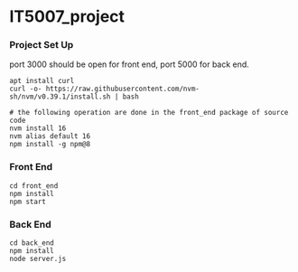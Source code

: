 # IT5007_project


### Project Set Up

port 3000 should be open for front end, port 5000 for back end.

```
apt install curl
curl -o- https://raw.githubusercontent.com/nvm-sh/nvm/v0.39.1/install.sh | bash

# the following operation are done in the front_end package of source code
nvm install 16
nvm alias default 16
npm install -g npm@8
```

### Front End
```
cd front_end
npm install
npm start
```

### Back End
```
cd back_end
npm install
node server.js
```